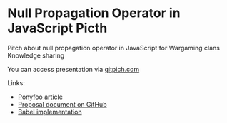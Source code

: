 # Null Propagation Operator in JavaScript Picth
Pitch about null propagation operator in JavaScript for Wargaming clans Knowledge sharing

You can access presentation via [gitpich.com](http://gitpitch.com/frsv/null_propagation_operator_js_pitch)

Links:
* [Ponyfoo article](https://ponyfoo.com/articles/null-propagation-operator)
* [Proposal document on GitHub](https://github.com/claudepache/es-optional-chaining)
* [Babel implementation](https://github.com/babel/babylon/issues/328)